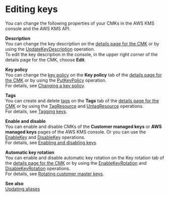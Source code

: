 # Editing keys<a name="editing-keys"></a>

You can change the following properties of your CMKs in the AWS KMS console and the AWS KMS API\.

**Description**  
You can change the key description on the [details page for the CMK](viewing-keys-console.md#viewing-console-details) or by using the [UpdateKeyDescription](https://docs.aws.amazon.com/kms/latest/APIReference/API_UpdateKeyDescription.html) operation\.  
To edit the key description in the console, in the upper right corner of the details page for the CMK, choose **Edit**\.

**Key policy**  
You can change the [key policy](key-policies.md) on the **Key policy** tab of the [details page for the CMK](viewing-keys-console.md#viewing-console-details) or by using the [PutKeyPolicy](https://docs.aws.amazon.com/kms/latest/APIReference/API_PutKeyPolicy.html) operation\.  
For details, see [Changing a key policy](key-policy-modifying.md)\.

**Tags**  
You can create and delete [tags](tagging-keys.md) on the **Tags** tab of the [details page for the CMK](viewing-keys-console.md#viewing-console-details) or by using the [TagResource](https://docs.aws.amazon.com/kms/latest/APIReference/API_TagResource.html) and [UntagResource](https://docs.aws.amazon.com/kms/latest/APIReference/API_UntagResource.html) operations\.  
For details, see [Tagging keys](tagging-keys.md)\.

**Enable and disable**  
You can enable and disable CMKs of the **Customer managed keys** or **AWS managed keys** pages of the AWS KMS console\. Or you can use the [EnableKey](https://docs.aws.amazon.com/kms/latest/APIReference/API_EnableKey.html) and [DisableKey](https://docs.aws.amazon.com/kms/latest/APIReference/API_DisableKey.html) operations\.  
For details, see [Enabling and disabling keys](enabling-keys.md)\.

**Automatic key rotation**  
You can enable and disable automatic key rotation on the Key rotation tab of the [details page for the CMK](viewing-keys-console.md#viewing-console-details) or by using the [EnableKeyRotation](https://docs.aws.amazon.com/kms/latest/APIReference/API_EnableKeyRotation.html) and [DisableKeyRotation](https://docs.aws.amazon.com/kms/latest/APIReference/API_DisableKeyRotation.html) operations\.  
For details, see [Rotating customer master keys](rotate-keys.md)\.

**See also**  
[Updating aliases](alias-manage.md#alias-update)